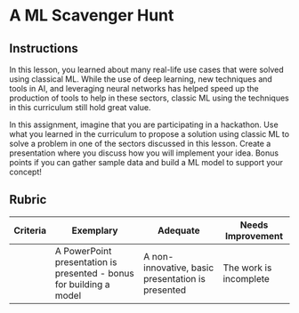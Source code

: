 # A ML Scavenger Hunt

## Instructions

In this lesson, you learned about many real-life use cases that were solved using classical ML. While the use of deep learning, new techniques and tools in AI, and leveraging neural networks has helped speed up the production of tools to help in these sectors, classic ML using the techniques in this curriculum still hold great value.

In this assignment, imagine that you are participating in a hackathon. Use what you learned in the curriculum to propose a solution using classic ML to solve a problem in one of the sectors discussed in this lesson. Create a presentation where you discuss how you will implement your idea. Bonus points if you can gather sample data and build a ML model to support your concept!

## Rubric

| Criteria | Exemplary                                                           | Adequate                                          | Needs Improvement      |
| -------- | ------------------------------------------------------------------- | ------------------------------------------------- | ---------------------- |
|          | A PowerPoint presentation is presented - bonus for building a model | A non-innovative, basic presentation is presented | The work is incomplete |

